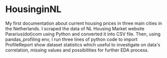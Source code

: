 # HousinginNL
My first documentation about current housing prices in three main cities in the Netherlands. 
I scraped the data of NL Housing Market website Pararius(dot)com using Python and converted it into CSV file. 
Then, using pandas_profiling env, I run three lines of python code to import ProfileReport show dataset statistics 
which useful to investigate on data's correlation, missing values and possibilities for further EDA process. 
